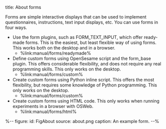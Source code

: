 title: About forms

Forms are simple interactive displays that can be used to implement questionnaires, instructions, text input displays, etc. You can use forms in four ways.

- Use the form plugins, such as FORM_TEXT_INPUT, which offer ready-made forms. This is the easiest, but least flexible way of using forms. This works both on the desktop and in a browser.
	- %link:manual/forms/readymade%
- Define custom forms using OpenSesame script and the form_base plugin. This offers considerable flexibility, and does not require any real programming skills. This only works on the desktop.
	- %link:manual/forms/custom%
- Create custom forms using Python inline script. This offers the most flexibility, but requires some knowledge of Python programming. This only works on the desktop.
	- %link:manual/forms/custom%
- Create custom forms using HTML code. This only works when running experiments in a browser with OSWeb.
	- %link:manual/forms/html%

%--
figure:
 id: FigAbout
 source: about.png
 caption: An example form.
--%
